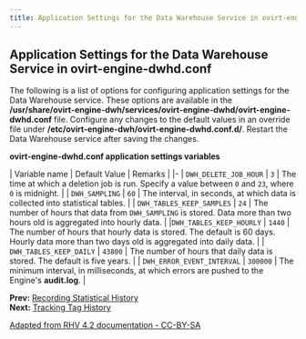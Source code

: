 ```yaml
---
title: Application Settings for the Data Warehouse Service in ovirt-engine-dwhd.conf
---
```


## Application Settings for the Data Warehouse Service in ovirt-engine-dwhd.conf

The following is a list of options for configuring application settings for the Data Warehouse service. These options are available in the **/usr/share/ovirt-engine-dwh/services/ovirt-engine-dwhd/ovirt-engine-dwhd.conf** file. Configure any changes to the default values in an override file under **/etc/ovirt-engine-dwh/ovirt-engine-dwhd.conf.d/**. Restart the Data Warehouse service after saving the changes.

**ovirt-engine-dwhd.conf application settings variables**

| Variable name | Default Value | Remarks |
|-
| `DWH_DELETE_JOB_HOUR` | `3` | The time at which a deletion job is run. Specify a value between `0` and `23`, where `0` is midnight. |
| `DWH_SAMPLING` | `60` | The interval, in seconds, at which data is collected into statistical tables. |
| `DWH_TABLES_KEEP_SAMPLES` | `24` | The number of hours that data from `DWH_SAMPLING` is stored. Data more than two hours old is aggregated into hourly data. |
|`DWH_TABLES_KEEP_HOURLY` | `1440` | The number of hours that hourly data is stored. The default is 60 days. Hourly data more than two days old is aggregated into daily data. |
| `DWH_TABLES_KEEP_DAILY` | `43800` | The number of hours that daily data is stored. The default is five years. |
| `DWH_ERROR_EVENT_INTERVAL` | `300000` | The minimum interval, in milliseconds, at which errors are pushed to the Engine's <b>audit.log</b>. |

**Prev:** [Recording Statistical History](../Recording_statistical_history) <br>
**Next:** [Tracking Tag History](../Tracking_tag_history)

[Adapted from RHV 4.2 documentation - CC-BY-SA](https://access.redhat.com/documentation/en-us/red_hat_virtualization/4.2/html/data_warehouse_guide/application_settings_for_the_data_warehouse_service_in_ovirt-engine-dwhd_file)
